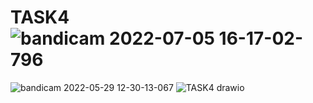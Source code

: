 # TASK4![bandicam 2022-07-05 16-17-02-796](https://user-images.githubusercontent.com/105532255/177272940-da2fffd3-9f3a-412d-8a03-e067eebe622b.jpg)
![bandicam 2022-05-29 12-30-13-067](https://user-images.githubusercontent.com/105532255/177272951-1ded1750-5634-492d-af73-5d40919c0c63.jpg)
![TASK4 drawio](https://user-images.githubusercontent.com/105532255/177272969-e023a850-a1eb-424b-9883-d5692a9d7b55.png)

